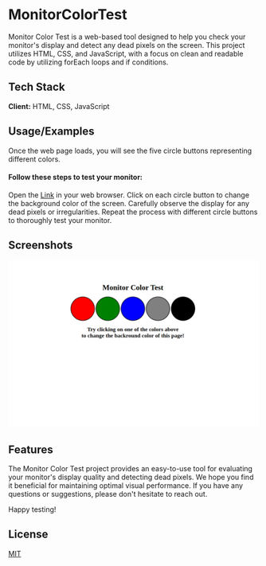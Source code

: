 
# MonitorColorTest

Monitor Color Test is a web-based tool designed to help you check your monitor's display and detect any dead pixels on the screen. This project utilizes HTML, CSS, and JavaScript, with a focus on clean and readable code by utilizing forEach loops and if conditions.



## Tech Stack

**Client:** HTML, CSS, JavaScript



## Usage/Examples

Once the web page loads, you will see the five circle buttons representing different colors. 

#### Follow these steps to test your monitor:

Open the [Link](https://himubey.github.io/MonitorColorTest/) in your web browser.
Click on each circle button to change the background color of the screen.
Carefully observe the display for any dead pixels or irregularities.
Repeat the process with different circle buttons to thoroughly test your monitor.


## Screenshots

![App Screenshot](asset/img/colortest.jpg)


## Features

The Monitor Color Test project provides an easy-to-use tool for evaluating your monitor's display quality and detecting dead pixels. We hope you find it beneficial for maintaining optimal visual performance. If you have any questions or suggestions, please don't hesitate to reach out.

Happy testing!
## License

[MIT](https://choosealicense.com/licenses/mit/)

